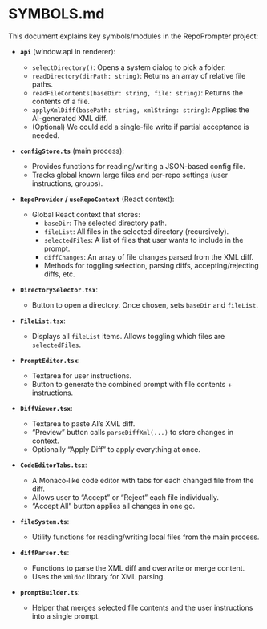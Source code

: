 # SYMBOLS.md

This document explains key symbols/modules in the RepoPrompter project:

- **`api`** (window.api in renderer):
  - `selectDirectory()`: Opens a system dialog to pick a folder.
  - `readDirectory(dirPath: string)`: Returns an array of relative file paths.
  - `readFileContents(baseDir: string, file: string)`: Returns the contents of a file.
  - `applyXmlDiff(basePath: string, xmlString: string)`: Applies the AI-generated XML diff.
  - (Optional) We could add a single-file write if partial acceptance is needed.

- **`configStore.ts`** (main process):
  - Provides functions for reading/writing a JSON-based config file.
  - Tracks global known large files and per-repo settings (user instructions, groups).

- **`RepoProvider` / `useRepoContext`** (React context):
  - Global React context that stores:
    - `baseDir`: The selected directory path.
    - `fileList`: All files in the selected directory (recursively).
    - `selectedFiles`: A list of files that user wants to include in the prompt.
    - `diffChanges`: An array of file changes parsed from the XML diff.
    - Methods for toggling selection, parsing diffs, accepting/rejecting diffs, etc.

- **`DirectorySelector.tsx`**:
  - Button to open a directory. Once chosen, sets `baseDir` and `fileList`.

- **`FileList.tsx`**:
  - Displays all `fileList` items. Allows toggling which files are `selectedFiles`.

- **`PromptEditor.tsx`**:
  - Textarea for user instructions.
  - Button to generate the combined prompt with file contents + instructions.

- **`DiffViewer.tsx`**:
  - Textarea to paste AI’s XML diff.
  - “Preview” button calls `parseDiffXml(...)` to store changes in context.
  - Optionally “Apply Diff” to apply everything at once.

- **`CodeEditorTabs.tsx`**:
  - A Monaco‐like code editor with tabs for each changed file from the diff.
  - Allows user to “Accept” or “Reject” each file individually.
  - “Accept All” button applies all changes in one go.

- **`fileSystem.ts`**:
  - Utility functions for reading/writing local files from the main process.

- **`diffParser.ts`**:
  - Functions to parse the XML diff and overwrite or merge content.
  - Uses the `xmldoc` library for XML parsing.

- **`promptBuilder.ts`**:
  - Helper that merges selected file contents and the user instructions into a single prompt.
